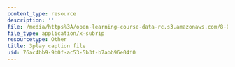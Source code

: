 ```yaml
---
content_type: resource
description: ''
file: /media/https%3A/open-learning-course-data-rc.s3.amazonaws.com/8-01sc-classical-mechanics-fall-2016/76ac4bb99b0fac535b3fb7abb96e04f0_5oLLnCGStUc.srt
file_type: application/x-subrip
resourcetype: Other
title: 3play caption file
uid: 76ac4bb9-9b0f-ac53-5b3f-b7abb96e04f0
---
```

